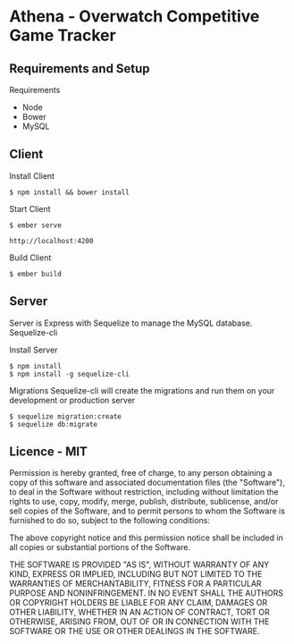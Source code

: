 

Athena - Overwatch Competitive Game Tracker
===========================================

## Requirements and Setup ##

Requirements

 - Node
 - Bower
 - MySQL

## Client ##

Install Client

    $ npm install && bower install
Start Client

    $ ember serve
    
    http://localhost:4200

Build Client

    $ ember build

## Server ##

Server is Express with Sequelize to manage the MySQL database. Sequelize-cli

Install Server

    $ npm install
    $ npm install -g sequelize-cli
Migrations
Sequelize-cli will create the migrations and run them on your development or production server

	$ sequelize migration:create
    $ sequelize db:migrate 
## Licence - MIT ##
Permission is hereby granted, free of charge, to any person obtaining a copy of this software and associated documentation files (the "Software"), to deal in the Software without restriction, including without limitation the rights to use, copy, modify, merge, publish, distribute, sublicense, and/or sell copies of the Software, and to permit persons to whom the Software is furnished to do so, subject to the following conditions:

The above copyright notice and this permission notice shall be included in all copies or substantial portions of the Software.

THE SOFTWARE IS PROVIDED "AS IS", WITHOUT WARRANTY OF ANY KIND, EXPRESS OR IMPLIED, INCLUDING BUT NOT LIMITED TO THE WARRANTIES OF MERCHANTABILITY, FITNESS FOR A PARTICULAR PURPOSE AND NONINFRINGEMENT. IN NO EVENT SHALL THE AUTHORS OR COPYRIGHT HOLDERS BE LIABLE FOR ANY CLAIM, DAMAGES OR OTHER LIABILITY, WHETHER IN AN ACTION OF CONTRACT, TORT OR OTHERWISE, ARISING FROM, OUT OF OR IN CONNECTION WITH THE SOFTWARE OR THE USE OR OTHER DEALINGS IN THE SOFTWARE.